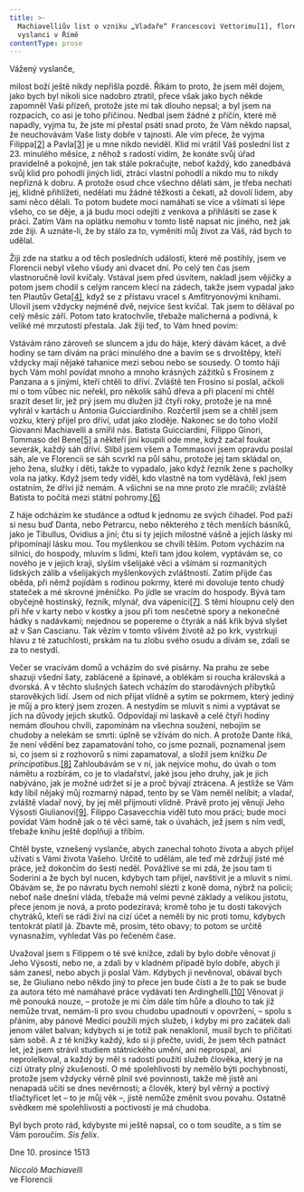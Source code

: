 ```yaml
---
title: >-
  Machiavelliův list o vzniku „Vladaře“ Francescovi Vettorimu[1], florentskému
  vyslanci v Římě
contentType: prose
---
```


Vážený vyslanče,

milost boží ještě nikdy nepřišla pozdě. Říkám to proto, že jsem měl dojem, jako bych byl nikoli sice nadobro ztratil, přece však jako bych někde zapomněl Vaši přízeň, protože jste mi tak dlouho nepsal; a byl jsem na rozpacích, co asi je toho příčinou. Nedbal jsem žádné z příčin, které mě napadly, vyjma tu, že jste mi přestal psáti snad proto, že Vám někdo napsal, že neuchovávám Vaše listy dobře v tajnosti. Ale vím přece, že vyjma Filippa[\[2\]](./resources/undefined) a Pavla[\[3\]](./resources/undefined) je u mne nikdo neviděl. Klid mi vrátil Váš poslední list z 23. minulého měsíce, z něhož s radostí vidím, že konáte svůj úřad pravidelně a pokojně, jen tak stále pokračujte, neboť každý, kdo zanedbává svůj klid pro pohodlí jiných lidí, ztrácí vlastní pohodlí a nikdo mu to nikdy nepřizná k dobru. A protože osud chce všechno dělati sám, je třeba nechati jej, klidně přihlížeti, nedělati mu žádné těžkosti a čekati, až dovolí lidem, aby sami něco dělali. To potom budete moci namáhati se více a všímati si lépe všeho, co se děje, a já budu moci odejíti z venkova a přihlásiti se zase k práci. Zatím Vám na oplátku nemohu v tomto listě napsat nic jiného, než jak zde žiji. A uznáte-li, že by stálo za to, vyměniti můj život za Váš, rád bych to udělal.

Žiji zde na statku a od těch posledních událostí, které mě postihly, jsem ve Florencii nebyl všeho všudy ani dvacet dní. Po celý ten čas jsem vlastnoručně lovil kvíčaly. Vstával jsem před úsvitem, nakladl jsem vějičky a potom jsem chodil s celým rancem klecí na zádech, takže jsem vypadal jako ten Plautův Geta[\[4\]](./resources/undefined), když se z přístavu vracel s Amfitryonovými knihami. Ulovil jsem vždycky nejméně dvě, nejvíce šest kvíčal. Tak jsem to dělával po celý měsíc září. Potom tato kratochvíle, třebaže malicherná a podivná, k veliké mé mrzutosti přestala. Jak žiji teď, to Vám hned povím:

Vstávám ráno zároveň se sluncem a jdu do háje, který dávám kácet, a dvě hodiny se tam dívám na práci minulého dne a bavím se s drvoštěpy, kteří vždycky mají nějaké tahanice mezi sebou nebo se sousedy. O tomto háji bych Vám mohl povídat mnoho a mnoho krásných zážitků s Frosinem z Panzana a s jinými, kteří chtěli to dříví. Zvláště ten Frosino si poslal, ačkoli mi o tom vůbec nic neřekl, pro několik sáhů dřeva a při placení mi chtěl srazit deset lir, jež prý jsem mu dlužen již čtyři roky, protože je na mně vyhrál v kartách u Antonia Guicciardiniho. Rozčertil jsem se a chtěl jsem vozku, který přijel pro dříví, udat jako zloděje. Nakonec se do toho vložil Giovanni Machiavelli a smířil nás. Batista Guicciardini, Filippo Ginori, Tommaso del Bene[\[5\]](./resources/undefined) a někteří jiní koupili ode mne, když začal foukat severák, každý sáh dříví. Slíbil jsem všem a Tommasovi jsem opravdu poslal sáh, ale ve Florencii se sáh scvrkl na půl sáhu, protože jej tam skládal on, jeho žena, služky i děti, takže to vypadalo, jako když řezník žene s pacholky vola na jatky. Když jsem tedy viděl, kdo vlastně na tom vydělává, řekl jsem ostatním, že dříví již nemám. A všichni se na mne proto zle mračili; zvláště Batista to počítá mezi státní pohromy.[\[6\]](./resources/undefined)

Z háje odcházím ke studánce a odtud k jednomu ze svých čihadel. Pod paží si nesu buď Danta, nebo Petrarcu, nebo některého z těch menších básníků, jako je Tibullus, Ovidius a jiní; čtu si ty jejich milostné vášně a jejich lásky mi připomínají lásku mou. Tou myšlenkou se chvíli těším. Potom vycházím na silnici, do hospody, mluvím s lidmi, kteří tam jdou kolem, vyptávám se, co nového je v jejich kraji, slyším všelijaké věci a všímám si rozmanitých lidských zálib a všelijakých myšlenkových zvláštností. Zatím přijde čas oběda, při němž pojídám s rodinou pokrmy, které mi dovoluje tento chudý stateček a mé skrovné jměníčko. Po jídle se vracím do hospody. Bývá tam obyčejně hostinský, řezník, mlynář, dva vápeníci[\[7\]](./resources/undefined). S těmi hloupnu celý den při hře v karty nebo v kostky a jsou při tom nesčetné spory a nekonečné hádky s nadávkami; nejednou se popereme o čtyrák a náš křik bývá slyšet až v San Cascianu. Tak vězím v tomto všivém životě až po krk, vystrkuji hlavu z té zatuchlosti, prskám na tu zlobu svého osudu a dívám se, zdali se za to nestydí.

Večer se vracívám domů a vcházím do své pisárny. Na prahu ze sebe shazuji všední šaty, zablácené a špinavé, a oblékám si roucha královská a dvorská. A v těchto slušných šatech vcházím do starodávných příbytků starověkých lidí. Jsem od nich přijat vlídně a sytím se pokrmem, který jediný je můj a pro který jsem zrozen. A nestydím se mluvit s nimi a vyptávat se jich na důvody jejich skutků. Odpovídají mi laskavě a celé čtyři hodiny nemám dlouhou chvíli, zapomínám na všechna soužení, nebojím se chudoby a nelekám se smrti: úplně se vžívám do nich. A protože Dante říká, že není vědění bez zapamatování toho, co jsme poznali, poznamenal jsem si, co jsem si z rozhovorů s nimi zapamatoval, a složil jsem knížku _De principatibus_.[\[8\]](./resources/undefined) Zahloubávám se v ní, jak nejvíce mohu, do úvah o tom námětu a rozbírám, co je to vladařství, jaké jsou jeho druhy, jak je jich nabýváno, jak je možné udržet si je a proč bývají ztrácena. A jestliže se Vám kdy líbil nějaký můj rozmarný nápad, tento by se Vám neměl nelíbit; a vladař, zvláště vladař nový, by jej měl přijmouti vlídně. Právě proto jej věnuji Jeho Výsosti Giulianovi[\[9\]](./resources/undefined). Filippo Casavecchia viděl tuto mou práci; bude moci povídat Vám hodně jak o té věci samé, tak o úvahách, jež jsem s ním vedl, třebaže knihu ještě doplňuji a tříbím.

Chtěl byste, vznešený vyslanče, abych zanechal tohoto života a abych přijel užívati s Vámi života Vašeho. Určitě to udělám, ale teď mě zdržují jisté mé práce, jež dokončím do šesti neděl. Povážlivé se mi zdá, že jsou tam ti Soderini a že bych byl nucen, kdybych tam přijel, navštívit je a mluvit s nimi. Obávám se, že po návratu bych nemohl slézti z koně doma, nýbrž na policii; neboť naše dnešní vláda, třebaže má velmi pevné základy a velikou jistotu, přece jenom je nová, a proto podezíravá; kromě toho je tu dosti takových chytráků, kteří se rádi živí na cizí účet a neměli by nic proti tomu, kdybych tentokrát platil já. Zbavte mě, prosím, této obavy; to potom se určitě vynasnažím, vyhledat Vás po řečeném čase.

Uvažoval jsem s Filippem o té své knížce, zdali by bylo dobře věnovat ji Jeho Výsosti, nebo ne, a zdali by v kladném případě bylo dobře, abych ji sám zanesl, nebo abych ji poslal Vám. Kdybych ji nevěnoval, obával bych se, že Giuliano nebo někdo jiný to přece jen bude čísti a že to pak se bude za autora této mé namáhavé práce vydávati ten Ardinghelli.[\[10\]](./resources/undefined) Věnovat ji mě ponouká nouze, – protože je mi čím dále tím hůře a dlouho to tak již nemůže trvat, nemám-li pro svou chudobu upadnouti v opovržení, – spolu s přáním, aby pánové Medici použili mých služeb, i kdyby mi pro začátek dali jenom válet balvan; kdybych si je totiž pak nenaklonil, musil bych to přičítati sám sobě. A z té knížky každý, kdo si ji přečte, uvidí, že jsem těch patnáct let, jež jsem strávil studiem státnického umění, ani neprospal, ani neprolelkoval, a každý by měl s radostí použíti služeb člověka, který je na cizí útraty plný zkušeností. O mé spolehlivosti by nemělo býti pochybností, protože jsem vždycky věrně plnil své povinnosti, takže mě jistě ani nenapadá učiti se dnes nevěrnosti; a člověk, který byl věrný a poctivý třiačtyřicet let – to je můj věk –, jistě nemůže změnit svou povahu. Ostatně svědkem mé spolehlivosti a poctivosti je má chudoba.

Byl bych proto rád, kdybyste mi ještě napsal, co o tom soudíte, a s tím se Vám poroučím. _Sis felix_.

  

Dne 10. prosince 1513

  

_Niccolò Machiavelli_  
ve Florencii
